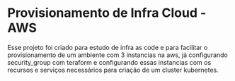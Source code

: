 # Provisionamento de Infra Cloud - AWS

Esse projeto foi criado para estudo de infra as code e para facilitar o provisionamento de um ambiente com 3 instancias na aws, já configurando security_group com teraform e configurando essas instancias com os recursos e serviços necessários para criação de um cluster kubernetes.
